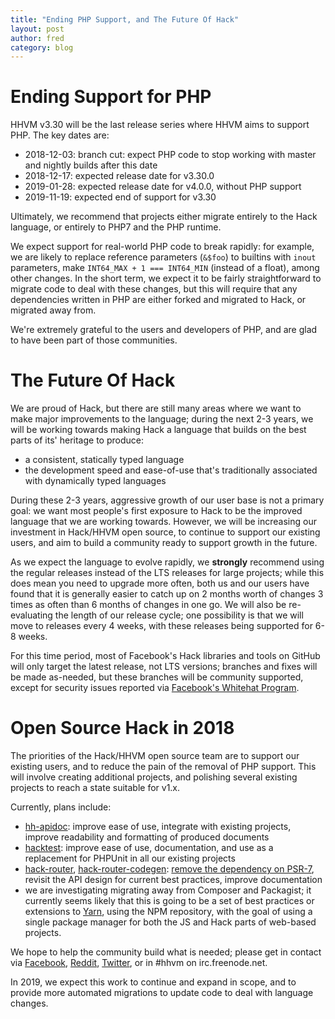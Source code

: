 ```yaml
---
title: "Ending PHP Support, and The Future Of Hack"
layout: post
author: fred
category: blog
---
```


# Ending Support for PHP

HHVM v3.30 will be the last release series where HHVM aims to support PHP. The key dates are:

* 2018-12-03: branch cut: expect PHP code to stop working with master and nightly builds after this date
* 2018-12-17: expected release date for v3.30.0
* 2019-01-28: expected release date for v4.0.0, without PHP support
* 2019-11-19: expected end of support for v3.30

Ultimately, we recommend that projects either migrate entirely to the Hack language, or entirely to PHP7 and the PHP runtime.

We expect support for real-world PHP code to break rapidly: for example, we are likely to replace reference parameters (`&$foo`) to builtins with `inout` parameters, make `INT64_MAX + 1 === INT64_MIN` (instead of a float),  among other changes. In the short term, we expect it to be fairly straightforward to migrate code to deal with these changes, but this will require that any dependencies written in PHP are either forked and migrated to Hack, or migrated away from.

We're extremely grateful to the users and developers of PHP, and are glad to have been part of those communities.

# The Future Of Hack

We are proud of Hack, but there are still many areas where we want to make major improvements to the language; during the next 2-3 years, we will be working towards making Hack a language that builds on the best parts of its' heritage to produce:

* a consistent, statically typed language
* the development speed and ease-of-use that's traditionally associated with dynamically typed languages

During these 2-3 years, aggressive growth of our user base is not a primary goal: we want most people's first exposure to Hack to be the improved language that we are working towards. However, we will be increasing our investment in Hack/HHVM open source, to continue to support our existing users, and aim to build a community ready to support growth in the future.

As we expect the language to evolve rapidly, we **strongly** recommend using the regular releases instead of the LTS releases for large projects; while this does mean you need to upgrade more often, both us and our users have found that it is generally easier to catch up on 2 months worth of changes 3 times as often than 6 months of changes in one go. We will also be re-evaluating the length of our release cycle; one possibility is that we will move to releases every 4 weeks, with these releases being supported for 6-8 weeks.

For this time period, most of Facebook's Hack libraries and tools on GitHub will only target the latest release, not LTS versions; branches and fixes will be made as-needed, but these branches will be community supported, except for security issues reported via [Facebook's Whitehat Program](https://www.facebook.com/whitehat).

# Open Source Hack in 2018

The priorities of the Hack/HHVM open source team are to support our existing users, and to reduce the pain of the removal of PHP support. This will involve creating additional projects, and polishing several existing projects to reach a state suitable for v1.x.

Currently, plans include:

* [hh-apidoc](https://github.com/hhvm/hh-apidoc): improve ease of use, integrate with existing projects, improve readability and formatting of produced documents
* [hacktest](https://github.com/hhvm/hacktest): improve ease of use, documentation, and use as a replacement for PHPUnit in all our existing projects
* [hack-router](https://github.com/hhvm/hack-router), [hack-router-codegen](https://github.com/hhvm/hack-router-codegen): [remove the dependency on PSR-7](https://github.com/facebookexperimental/hack-http-request-response-interfaces/), revisit the API design for current best practices, improve documentation
* we are investigating migrating away from Composer and Packagist; it currently seems likely that this is going to be a set of best practices or extensions to [Yarn](https://yarnpkg.com/), using the NPM repository, with the goal of using a single package manager for both the JS and Hack parts of web-based projects.

We hope to help the community build what is needed; please get in contact via [Facebook], [Reddit], [Twitter], or in #hhvm on irc.freenode.net.

In 2019, we expect this work to continue and expand in scope, and to provide more automated migrations to update code to deal with language changes.

[Facebook]: https://www.facebook.com/groups/hhvm.general/
[Reddit]: https://www.reddit.com/r/hacklang
[Twitter]: https://twitter.com/hacklang/
